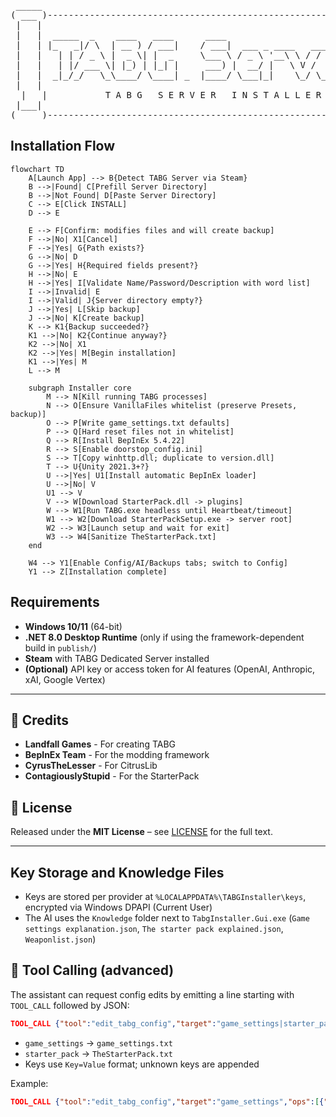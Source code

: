 <div align="center">

<pre>
 _____                                                               _____ 
( ___ )-------------------------------------------------------------( ___ )
 |   |                                                               |   | 
 |   |  _____  _    ____   ____      ____                            |   | 
 |   | |_   _|/ \  | __ ) / ___|    / ___|  ___ _ ____   _____ _ __  |   | 
 |   |   | | / _ \ |  _ \| |  _     \___ \ / _ \ '__\ \ / / _ \ '__| |   | 
 |   |   | |/ ___ \| |_) | |_| |     ___) |  __/ |   \ V /  __/ |    |   | 
 |   |  _|_/_/   \_\____/ \____| _  |____/ \___|_|    \_/ \___|_|    |   | 
 |   |                                                               |   | 
  |   |           T A B G   S E R V E R   I N S T A L L E R           |   |  
 |___|                                                               |___| 
(_____)-------------------------------------------------------------(_____) 
</pre>

</div>




## Installation Flow

```mermaid
flowchart TD
    A[Launch App] --> B{Detect TABG Server via Steam}
    B -->|Found| C[Prefill Server Directory]
    B -->|Not Found| D[Paste Server Directory]
    C --> E[Click INSTALL]
    D --> E

    E --> F[Confirm: modifies files and will create backup]
    F -->|No| X1[Cancel]
    F -->|Yes| G{Path exists?}
    G -->|No| D
    G -->|Yes| H{Required fields present?}
    H -->|No| E
    H -->|Yes| I[Validate Name/Password/Description with word list]
    I -->|Invalid| E
    I -->|Valid| J{Server directory empty?}
    J -->|Yes| L[Skip backup]
    J -->|No| K[Create backup]
    K --> K1{Backup succeeded?}
    K1 -->|No| K2{Continue anyway?}
    K2 -->|No| X1
    K2 -->|Yes| M[Begin installation]
    K1 -->|Yes| M
    L --> M

    subgraph Installer core
        M --> N[Kill running TABG processes]
        N --> O[Ensure VanillaFiles whitelist (preserve Presets, backup)]
        O --> P[Write game_settings.txt defaults]
        P --> Q[Hard reset files not in whitelist]
        Q --> R[Install BepInEx 5.4.22]
        R --> S[Enable doorstop_config.ini]
        S --> T[Copy winhttp.dll; duplicate to version.dll]
        T --> U{Unity 2021.3+?}
        U -->|Yes| U1[Install automatic BepInEx loader]
        U -->|No| V
        U1 --> V
        V --> W[Download StarterPack.dll -> plugins]
        W --> W1[Run TABG.exe headless until Heartbeat/timeout]
        W1 --> W2[Download StarterPackSetup.exe -> server root]
        W2 --> W3[Launch setup and wait for exit]
        W3 --> W4[Sanitize TheStarterPack.txt]
    end

    W4 --> Y1[Enable Config/AI/Backups tabs; switch to Config]
    Y1 --> Z[Installation complete]
```




## Requirements

- **Windows 10/11** (64-bit)
- **.NET 8.0 Desktop Runtime** (only if using the framework-dependent build in `publish/`)
- **Steam** with TABG Dedicated Server installed
- **(Optional)** API key or access token for AI features (OpenAI, Anthropic, xAI, Google Vertex)

---



## 🙏 Credits

- **Landfall Games** - For creating TABG
- **BepInEx Team** - For the modding framework
- **CyrusTheLesser** - For CitrusLib
- **ContagiouslyStupid** - For the StarterPack


## 📄 License

Released under the **MIT License** – see [LICENSE](LICENSE) for the full text.

---


## Key Storage and Knowledge Files

- Keys are stored per provider at `%LOCALAPPDATA%\TABGInstaller\keys`, encrypted via Windows DPAPI (Current User)
- The AI uses the `Knowledge` folder next to `TabgInstaller.Gui.exe` (`Game settings explanation.json`, `The starter pack explained.json`, `Weaponlist.json`)

## 🧰 Tool Calling (advanced)

The assistant can request config edits by emitting a line starting with `TOOL_CALL` followed by JSON:

```json
TOOL_CALL {"tool":"edit_tabg_config","target":"game_settings|starter_pack","ops":[{"type":"set","key":"KeyName","value":"NewValue"}]}
```

- `game_settings` -> `game_settings.txt`
- `starter_pack` -> `TheStarterPack.txt`
- Keys use `Key=Value` format; unknown keys are appended

Example:

```json
TOOL_CALL {"tool":"edit_tabg_config","target":"game_settings","ops":[{"type":"set","key":"MaxPlayers","value":"70"}]}
```


